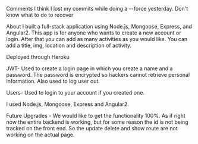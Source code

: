 Comments
I think I lost my commits while doing a --force yesterday. Don't know what to do to recover

About
I built a full-stack application using Node.js, Mongoose, Express, and Angular2. This app is for anyone who wants to create a new account or login. After that you can add as many activities as you would like. You can add a title, img, location and description of activity. 

Deployed through Heroku

JWT- Used to create a login page in which you create a name and a password. The password is encrypted so hackers cannot retrieve personal information. Also used to log user out.

Users- Used to login to your account if you created one.

I used Node.js, Mongoose, Express and Angular2.

Future Upgrades - We would like to get the functionality 100%. As if right now the entire backend is working, but for some reason the id is not being tracked on the front end. So the update delete and show route are not working on the actual page. 
